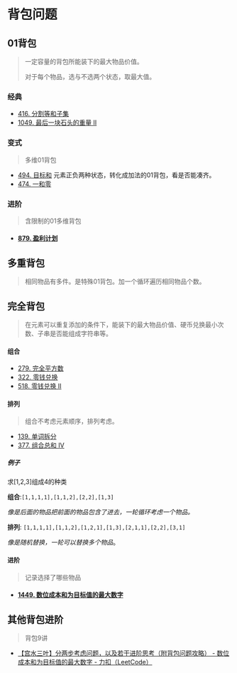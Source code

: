 # 背包问题
## 01背包

> 一定容量的背包所能装下的最大物品价值。
>
> 对于每个物品，选与不选两个状态，取最大值。
### 经典

* [416. 分割等和子集](https://leetcode-cn.com/problems/partition-equal-subset-sum/)
* [1049. 最后一块石头的重量 II](https://leetcode-cn.com/problems/last-stone-weight-ii/)

### 变式

> 多维01背包

* [494. 目标和](https://leetcode-cn.com/problems/target-sum/) 元素正负两种状态，转化成加法的01背包，看是否能凑齐。
* [474. 一和零](https://leetcode.cn/problems/ones-and-zeroes/)

### 进阶

> 含限制的01多维背包

* #### [879. 盈利计划](https://leetcode.cn/problems/profitable-schemes/)

## 多重背包

> 相同物品有多件。是特殊01背包。加一个循环遍历相同物品个数。

## 完全背包

> 在元素可以重复添加的条件下，能装下的最大物品价值、硬币兑换最小次数、子串是否能组成字符串等。
#### 组合

* [279. 完全平方数](https://leetcode-cn.com/problems/perfect-squares/)
* [322. 零钱兑换](https://leetcode-cn.com/problems/coin-change/)
* [518. 零钱兑换 II](https://leetcode-cn.com/problems/coin-change-2/)

#### 排列

> 组合不考虑元素顺序，排列考虑。

* [139. 单词拆分](https://leetcode-cn.com/problems/word-break/)
* [377. 组合总和 Ⅳ](https://leetcode-cn.com/problems/combination-sum-iv/)

##### 例子
求[1,2,3]组成4的种类

__组合__:` [1,1,1,1],[1,1,2],[2,2],[1,3] `

_像是后面的物品把前面的物品包含了进去，一轮循环考虑一个物品。_

__排列__: `[1,1,1,1],[1,1,2],[1,2,1],[1,3],[2,1,1],[2,2],[3,1] `

_像是随机替换，一轮可以替换多个物品_。

#### 进阶

> 记录选择了哪些物品

* #### [1449. 数位成本和为目标值的最大数字](https://leetcode.cn/problems/form-largest-integer-with-digits-that-add-up-to-target/)




## 其他背包进阶

> 背包9讲

* [【宫水三叶】分两步考虑问题，以及若干进阶思考（附背包问题攻略） - 数位成本和为目标值的最大数字 - 力扣（LeetCode）](https://leetcode.cn/problems/form-largest-integer-with-digits-that-add-up-to-target/solution/gong-shui-san-xie-fen-liang-bu-kao-lu-we-uy4y/)